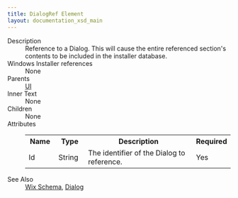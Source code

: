 ```yaml
---
title: DialogRef Element
layout: documentation_xsd_main
---
```

<dl>
  <dt>Description</dt>
  <dd>                 Reference to a Dialog.  This will cause the entire referenced section's contents                 to be included in the installer database.             </dd>
  <dt>Windows Installer references</dt>
  <dd>None</dd>
  <dt>Parents</dt>
  <dd>
    <a href="../wix/ui">UI</a>
  </dd>
  <dt>Inner Text</dt>
  <dd>None</dd>
  <dt>Children</dt>
  <dd>None</dd>
  <dt>Attributes</dt>
  <dd>
    <table cellspacing="0" cellpadding="0" class="schema">
      <tr>
        <th width="15%">Name</th>
        <th width="15%">Type</th>
        <th width="65%">Description</th>
        <th width="15%">Required</th>
      </tr>
      <tr>
        <td>Id</td>
        <td>String</td>
        <td>The identifier of the Dialog to reference.</td>
        <td>Yes</td>
      </tr>
    </table>
  </dd>
  <dt>See Also</dt>
  <dd>
    <a href="../wix">Wix Schema</a>, <a href="../wix/dialog">Dialog</a></dd>
</dl>
